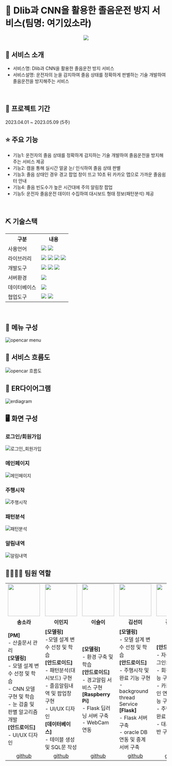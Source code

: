 # 📎 Dlib과 CNN을 활용한 졸음운전 방지 서비스(팀명: 여기있소라)
<p align="center"><img src="https://github.com/2022-SMHRD-KDT-New-AI-4/OpenCar/assets/125417068/8f189280-4623-4046-a682-018ac3e16d3e">

## 👀 서비스 소개
* 서비스명:  Dlib과 CNN을 활용한 졸음운전 방지 서비스
* 서비스설명: 운전자의 눈을 감지하여 졸음 상태를 정확하게 판별하는 기술 개발하여 졸음운전을 방지해주는 서비스
<br>

## 📅 프로젝트 기간
2023.04.01 ~ 2023.05.09 (5주)
<br>

## ⭐ 주요 기능
* 기능1: 운전자의 졸음 상태를 정확하게 감지하는 기술 개발하여 졸음운전을 방지해주는 서비스 제공
* 기능2: 캠을 통해 실시간 얼굴 눈/ 인식하여 졸음 상태 판별
* 기능3: 졸음 상태인 경우 경고 팝업 창이 뜨고 10초 뒤 카카오 맵으로 가까운 졸음쉼터 안내
* 기능4: 졸음 빈도수가 높은 시간대에 주의 알림창 팝업
* 기능5: 운전자 졸음운전 데이터 수집하여 대시보드 형태 정보(패턴분석) 제공
<br>

## ⛏ 기술스택
<table>
    <tr>
        <th>구분</th>
        <th>내용</th>
    </tr>
    <tr>
        <td>사용언어</td>
        <td>
            <img src="https://img.shields.io/badge/Java-007396?style=for-the-badge&logo=java&logoColor=white"/>
            <img src="https://img.shields.io/badge/Python-3776AB?style=for-the-badge&logo=Python&logoColor=white"/> 
        </td>
    </tr>
    <tr>
        <td>라이브러리</td>
        <td>
            <img src="https://img.shields.io/badge/Dlib-008000?style=for-the-badge&logo=Dlib&logoColor=white"/>
            <img src="https://img.shields.io/badge/tensorflow-FF6F00?style=for-the-badge&logo=tensorflow&logoColor=white"/>
            <img src="https://img.shields.io/badge/keras-D00000?style=for-the-badge&logo=keras&logoColor=white"/>
            <img src="https://img.shields.io/badge/Kakao-FFCD00?style=for-the-badge&logo=Kakao&logoColor=white"/>
        </td>
    </tr>
    <tr>
        <td>개발도구</td>
        <td>
            <img src="https://img.shields.io/badge/androidstudio-3DDC84?style=for-the-badge&logo=androidstudio&logoColor=white"/>
            <img src="https://img.shields.io/badge/visualstudiocode-007ACC?style=for-the-badge&logo=visualstudiocode&logoColor=white"/>
            <img src="https://img.shields.io/badge/nvidia-76B900?style=for-the-badge&logo=nvidia&logoColor=white"/>
        </td>
    </tr>
    <tr>
        <td>서버환경</td>
        <td>
            <img src="https://img.shields.io/badge/Flask-000000?style=for-the-badge&logo=Flask&logoColor=white"/>
        </td>
    </tr>
    <tr>
        <td>데이터베이스</td>
        <td>
            <img src="https://img.shields.io/badge/Oracle 11g-F80000?style=for-the-badge&logo=Oracle&logoColor=white"/>
        </td>
    </tr>
    <tr>
        <td>협업도구</td>
        <td>
            <img src="https://img.shields.io/badge/Git-F05032?style=for-the-badge&logo=Git&logoColor=white"/>
            <img src="https://img.shields.io/badge/GitHub-181717?style=for-the-badge&logo=GitHub&logoColor=white"/>
        </td>
    </tr>
</table>


<br>

## 📌 메뉴 구성
![opencar menu](https://github.com/2022-SMHRD-KDT-New-AI-4/OpenCar/assets/125417068/e401c789-91a3-47e1-a82b-aaebee476d25)
<br>

## 📌 서비스 흐름도
![opencar 흐름도](https://github.com/2022-SMHRD-KDT-New-AI-4/OpenCar/assets/125417068/12e33b6e-843e-4fbc-91ef-da71d7e778cf)
<br>

## 📌 ER다이어그램
![erdiagram](https://github.com/2022-SMHRD-KDT-New-AI-4/OpenCar/assets/125417068/08796495-2571-40d5-a8ff-de296bb73c8a)
<br>


## 🖥 화면 구성

### 로그인/회원가입
![로그인_회원가입](https://github.com/2022-SMHRD-KDT-New-AI-4/OpenCar/assets/125417068/b0033137-35a1-4fb1-962b-edee7925cadb)
<br>

### 메인페이지
![메인페이지](https://github.com/2022-SMHRD-KDT-New-AI-4/OpenCar/assets/125417068/2754c3c9-a38e-4ea5-9eee-ddadac385b91)
<br>

### 주행시작
![주행시작](https://github.com/2022-SMHRD-KDT-New-AI-4/OpenCar/assets/125417068/cfad7087-d759-4ac2-8cef-9465cb35b00d)
<br>

### 패턴분석
![패턴분석](https://github.com/2022-SMHRD-KDT-New-AI-4/OpenCar/assets/125417068/19d3a1c9-308c-451a-9049-87aa1d9e59fa)
<br>

### 알림내역
![알림내역](https://github.com/2022-SMHRD-KDT-New-AI-4/OpenCar/assets/125417068/07230c88-e9c1-4fd0-98ee-4e125050396a)
<br>

## 👨‍👩‍👦‍👦 팀원 역할
<table>
  <tr>
    <td align="center"><img src="https://item.kakaocdn.net/do/d274546cd441d60874f374b44122fd4b617ea012db208c18f6e83b1a90a7baa7" width="100" height="100"/></td>
    <td align="center"><img src="https://item.kakaocdn.net/do/19b5c174f8af8a3b6cd4d191d0d0e732617ea012db208c18f6e83b1a90a7baa7" width="100" height="100"/></td>
    <td align="center"><img src="https://item.kakaocdn.net/do/f4c0396e7f245b8c805f706ad70fed42617ea012db208c18f6e83b1a90a7baa7" width="100" height="100"/></td>
    <td align="center"><img src="https://item.kakaocdn.net/do/ccbb46b928e6355184c6a0fdb1709838617ea012db208c18f6e83b1a90a7baa7" width="100" height="100"/></td>
    <td align="center"><img src="https://item.kakaocdn.net/do/de5248e20e51a0eaa623854bed516f1b617ea012db208c18f6e83b1a90a7baa7" width="100" height="100"/></td>
  </tr>
  <tr>
    <td align="center"><strong>송소라</strong></td>
    <td align="center"><strong>이민지</strong></td>
    <td align="center"><strong>이슬이</strong></td>
    <td align="center"><strong>김선미</strong></td>
    <td align="center"><strong>김대윤</strong></td>
  </tr>
  <tr>
    <td>
        <b>[PM]</b><br>
        - 산출문서 관리<br>
        <b>[모델링]</b><br>
        - 모델 설계 변수 선정 및 학습<br>
        - CNN 모델 구현 및 학습<br>
        - 눈 검출 및 판별 알고리즘 개발<br>
        <b>[안드로이드]</b><br>
        - UI/UX 디자인        
    </td>
    <td>
        <b>[모델링]</b><br>
        -모델 설계 변수 선정 및 학습<br>
        <b>[안드로이드]</b><br>
        - 패턴분석(대시보드) 구현<br>
        - 졸음알림내역 및 팝업창 구현<br>
        - UI/UX 디자인<br>
        <b>[데이터베이스]</b><br>
        - 테이블 생성 및 SQL문 작성
    </td>
    <td>
        <b>[모델링]</b><br>
        - 환경 구축 및 학습<br>
        <b>[안드로이드]</b><br>
        - 경고알림 서비스 구현<br>
        <b>[Raspberry  Pi]</b><br>
        - Flask 딥러닝 서버 구축<br>
        - WebCam 연동
    </td>
    <td>
        <b>[모델링]</b><br>
        - 모델 설계 변수 선정 및 학습<br>
        <b>[안드로이드]</b><br>
        - 주행시작 및 완료 기능 구현<br>
        - background thread Service<br>
        <b>[Flask]</b><br>
        - Flask 서버 구축<br>
        - oracle DB 연동 및 중계 서버 구축<br>
    </td>
    <td>
        <b>[안드로이드]</b><br>
        - 자동/일반 로그인><br>
        - 회원가입 기능 구현<br>
        - 카카오 로그인 연동 API 기능 구현<br>
        - 주행시작 및 완료 기능 구현<br>
        - 대시보드 기반 구축<br>
    </td>   
  </tr>
  <tr>
    <td align="center"><a href="https://github.com/sora3601" target='_blank'>github</a></td>
    <td align="center"><a href="https://github.com/miniz2" target='_blank'>github</a></td>
    <td align="center"><a href="https://github.com/mable052" target='_blank'>github</a></td>
    <td align="center"><a href="https://github.com/kim-sun-mi" target='_blank'>github</a></td>
    <td align="center"><a href="https://github.com/ue21" target='_blank'>github</a></td>
  </tr>
</table>

<!-- ## 🤾‍♂️ 트러블슈팅
개념: 문제 해결을 위해 문제의 원인을 논리적이고 체계적으로 찾는 일이며 제품이나 프로세스의 운영을 재개
프로젝트 진행하는 동안 발생했던 이슈 중 가장 기억에 남았던 문제와 해결 프로세스 나열(2~5가지 정도)
  
* 문제1<br>
 문제점 설명 및 해결방안
 
* 문제2<br>
 문제점 설명 및 해결방안 -->

